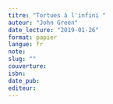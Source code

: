 ```yaml
---
titre: "Tortues à l'infini "
auteur: "John Green"
date_lecture: "2019-01-26"
format: papier
langue: fr
note:
slug: ""
couverture: 
isbn: 
date_pub: 
editeur: 
---
```

